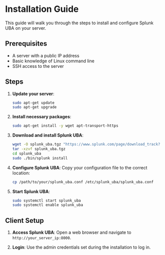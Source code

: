 # Installation Guide

This guide will walk you through the steps to install and configure Splunk UBA on your server.

## Prerequisites

- A server with a public IP address
- Basic knowledge of Linux command line
- SSH access to the server

## Steps

1. **Update your server**:
    ```bash
    sudo apt-get update
    sudo apt-get upgrade
    ```

2. **Install necessary packages**:
    ```bash
    sudo apt-get install -y wget apt-transport-https
    ```

3. **Download and install Splunk UBA**:
    ```bash
    wget -O splunk_uba.tgz "https://www.splunk.com/page/download_track?file=8.0.1/splunk-uba.tgz"
    tar -xzvf splunk_uba.tgz
    cd splunk_uba
    sudo ./bin/splunk install
    ```

4. **Configure Splunk UBA**:
    Copy your configuration file to the correct location:
    ```bash
    cp /path/to/your/splunk_uba.conf /etc/splunk_uba/splunk_uba.conf
    ```

5. **Start Splunk UBA**:
    ```bash
    sudo systemctl start splunk_uba
    sudo systemctl enable splunk_uba
    ```

## Client Setup

1. **Access Splunk UBA**:
    Open a web browser and navigate to `http://your_server_ip:8000`.

2. **Login**:
    Use the admin credentials set during the installation to log in.
